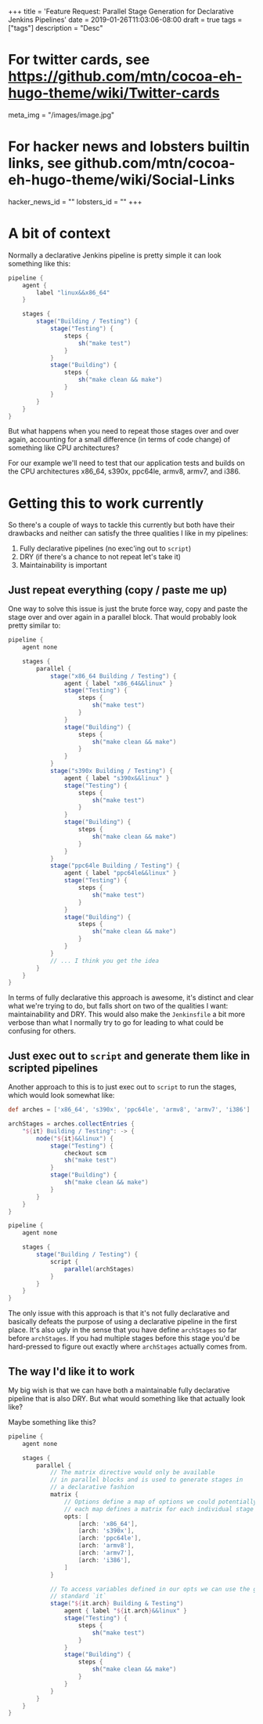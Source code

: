 +++
title = 'Feature Request: Parallel Stage Generation for Declarative Jenkins Pipelines'
date = 2019-01-26T11:03:06-08:00
draft = true
tags = ["tags"]
description = "Desc"

# For twitter cards, see https://github.com/mtn/cocoa-eh-hugo-theme/wiki/Twitter-cards
meta_img = "/images/image.jpg"

# For hacker news and lobsters builtin links, see github.com/mtn/cocoa-eh-hugo-theme/wiki/Social-Links
hacker_news_id = ""
lobsters_id = ""
+++

# A bit of context

Normally a declarative Jenkins pipeline is pretty simple it can look something
like this:

```groovy
pipeline {
    agent {
        label "linux&&x86_64"
    }

    stages {
        stage("Building / Testing") {
            stage("Testing") {
                steps {
                    sh("make test")
                }
            }
            stage("Building") {
                steps {
                    sh("make clean && make")
                }
            }
        }
    }
}
```

But what happens when you need to repeat those stages over and over again,
accounting for a small difference (in terms of code change) of something like
CPU architectures?

For our example we'll need to test that our application tests and builds on
the CPU architectures x86_64, s390x, ppc64le, armv8, armv7, and i386.

# Getting this to work currently

So there's a couple of ways to tackle this currently but both have their
drawbacks and neither can satisfy the three qualities I like in my pipelines:

1. Fully declarative pipelines (no exec'ing out to `script`)
2. DRY (if there's a chance to not repeat let's take it)
3. Maintainability is important

## Just repeat everything (copy / paste me up)

One way to solve this issue is just the brute force way, copy and paste the
stage over and over again in a parallel block. That would probably look pretty
similar to:

```groovy
pipeline {
    agent none

    stages {
        parallel {
            stage("x86_64 Building / Testing") {
                agent { label "x86_64&&linux" }
                stage("Testing") {
                    steps {
                        sh("make test")
                    }
                }
                stage("Building") {
                    steps {
                        sh("make clean && make")
                    }
                }
            }
            stage("s390x Building / Testing") {
                agent { label "s390x&&linux" }
                stage("Testing") {
                    steps {
                        sh("make test")
                    }
                }
                stage("Building") {
                    steps {
                        sh("make clean && make")
                    }
                }
            }
            stage("ppc64le Building / Testing") {
                agent { label "ppc64le&&linux" }
                stage("Testing") {
                    steps {
                        sh("make test")
                    }
                }
                stage("Building") {
                    steps {
                        sh("make clean && make")
                    }
                }
            }
            // ... I think you get the idea
        }
    }
}
```

In terms of fully declarative this approach is awesome, it's distinct and
clear what we're trying to do, but falls short on two of the qualities I
want: maintainability and DRY. This would also make the `Jenkinsfile` a bit
more verbose than what I normally try to go for leading to what could be
confusing for others.

## Just exec out to `script` and generate them like in scripted pipelines

Another approach to this is to just exec out to `script` to run the stages,
which would look somewhat like:

```groovy
def arches = ['x86_64', 's390x', 'ppc64le', 'armv8', 'armv7', 'i386']

archStages = arches.collectEntries {
    "${it} Building / Testing": -> {
        node("${it}&&linux") {
            stage("Testing") {
                checkout scm
                sh("make test")
            }
            stage("Building") {
                sh("make clean && make")
            }
        }
    }
}

pipeline {
    agent none

    stages {
        stage("Building / Testing") {
            script {
                parallel(archStages)
            }
        }
    }
}
```

The only issue with this approach is that it's not fully declarative and
basically defeats the purpose of using a declarative pipeline in the first
place. It's also ugly in the sense that you have define `archStages` so
far before `archStages`. If you had multiple stages before this stage you'd
be hard-pressed to figure out exactly where `archStages` actually comes from.

## The way I'd like it to work

My big wish is that we can have both a maintainable fully declarative
pipeline that is also DRY. But what would something like that actually
look like?

Maybe something like this?

```groovy
pipeline {
    agent none

    stages {
        parallel {
            // The matrix directive would only be available
            // in parallel blocks and is used to generate stages in
            // a declarative fashion
            matrix {
                // Options define a map of options we could potentially have,
                // each map defines a matrix for each individual stage
                opts: [
                    [arch: 'x86_64'],
                    [arch: 's390x'],
                    [arch: 'ppc64le'],
                    [arch: 'armv8'],
                    [arch: 'armv7'],
                    [arch: 'i386'],
                ]
            }

            // To access variables defined in our opts we can use the groovy
            // standard `it`
            stage("${it.arch} Building & Testing")
                agent { label "${it.arch}&&linux" }
                stage("Testing") {
                    steps {
                        sh("make test")
                    }
                }
                stage("Building") {
                    steps {
                        sh("make clean && make")
                    }
                }
            }
        }
    }
}
```
